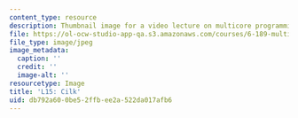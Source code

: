 ```yaml
---
content_type: resource
description: Thumbnail image for a video lecture on multicore programming.
file: https://ol-ocw-studio-app-qa.s3.amazonaws.com/courses/6-189-multicore-programming-primer-january-iap-2007/db792a600be52ffbee2a522da017afb6_l15.jpg
file_type: image/jpeg
image_metadata:
  caption: ''
  credit: ''
  image-alt: ''
resourcetype: Image
title: 'L15: Cilk'
uid: db792a60-0be5-2ffb-ee2a-522da017afb6
---
```

